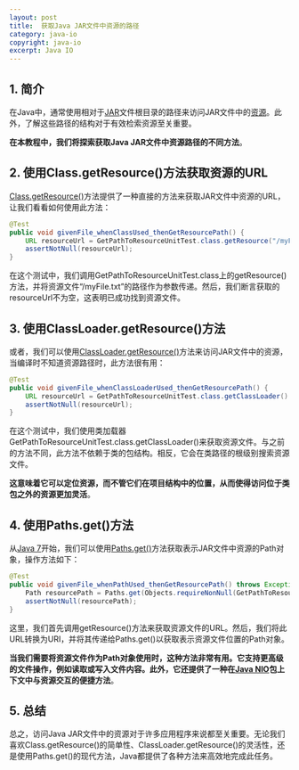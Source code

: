 ```yaml
---
layout: post
title:  获取Java JAR文件中资源的路径
category: java-io
copyright: java-io
excerpt: Java IO
---
```


## 1. 简介

在Java中，通常使用相对于[JAR](https://www.baeldung.com/java-create-jar)文件根目录的路径来访问JAR文件中的[资源](https://www.baeldung.com/spring-classpath-file-access)。此外，了解这些路径的结构对于有效检索资源至关重要。

**在本教程中，我们将探索获取Java JAR文件中资源路径的不同方法**。

## 2. 使用Class.getResource()方法获取资源的URL

[Class.getResource()](https://www.baeldung.com/java-class-vs-classloader-getresource)方法提供了一种直接的方法来获取JAR文件中资源的URL，让我们看看如何使用此方法：

```java
@Test
public void givenFile_whenClassUsed_thenGetResourcePath() {
    URL resourceUrl = GetPathToResourceUnitTest.class.getResource("/myFile.txt");
    assertNotNull(resourceUrl);
}
```

在这个测试中，我们调用GetPathToResourceUnitTest.class上的getResource()方法，并将资源文件“/myFile.txt”的路径作为参数传递。然后，我们断言获取的resourceUrl不为空，这表明已成功找到资源文件。

## 3. 使用ClassLoader.getResource()方法

或者，我们可以使用[ClassLoader.getResource()](https://www.baeldung.com/java-classloaders)方法来访问JAR文件中的资源，当编译时不知道资源路径时，此方法很有用：

```java
@Test
public void givenFile_whenClassLoaderUsed_thenGetResourcePath() {
    URL resourceUrl = GetPathToResourceUnitTest.class.getClassLoader().getResource("myFile.txt");
    assertNotNull(resourceUrl);
}
```

在这个测试中，我们使用类加载器GetPathToResourceUnitTest.class.getClassLoader()来获取资源文件。与之前的方法不同，此方法不依赖于类的包结构。相反，它会在类路径的根级别搜索资源文件。

**这意味着它可以定位资源，而不管它们在项目结构中的位置，从而使得访问位于类包之外的资源更加灵活**。

## 4. 使用Paths.get()方法

从[Java 7](https://www.baeldung.com/java-check-is-installed)开始，我们可以使用[Paths.get()](https://www.baeldung.com/java-nio-2-path)方法获取表示JAR文件中资源的Path对象，操作方法如下：

```java
@Test
public void givenFile_whenPathUsed_thenGetResourcePath() throws Exception {
    Path resourcePath = Paths.get(Objects.requireNonNull(GetPathToResourceUnitTest.class.getResource("/myFile.txt")).toURI());
    assertNotNull(resourcePath);
}
```

这里，我们首先调用getResource()方法来获取资源文件的URL。然后，我们将此URL转换为URI，并将其传递给Paths.get()以获取表示资源文件位置的Path对象。

**当我们需要将资源文件作为Path对象使用时，这种方法非常有用。它支持更高级的文件操作，例如读取或写入文件内容。此外，它还提供了一种在[Java NIO](https://www.baeldung.com/java-io-vs-nio)包上下文中与资源交互的便捷方法**。

## 5. 总结

总之，访问Java JAR文件中的资源对于许多应用程序来说都至关重要。无论我们喜欢Class.getResource()的简单性、ClassLoader.getResource()的灵活性，还是使用Paths.get()的现代方法，Java都提供了各种方法来高效地完成此任务。